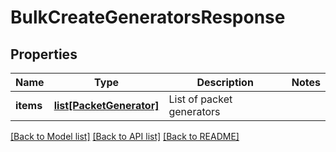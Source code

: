# BulkCreateGeneratorsResponse

## Properties
Name | Type | Description | Notes
------------ | ------------- | ------------- | -------------
**items** | [**list[PacketGenerator]**](PacketGenerator.md) | List of packet generators | 

[[Back to Model list]](../README.md#documentation-for-models) [[Back to API list]](../README.md#documentation-for-api-endpoints) [[Back to README]](../README.md)


